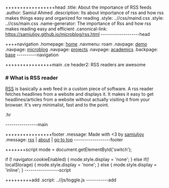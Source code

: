 +++++++++++++++++head
.title: About the importance of RSS feeds
.author: Samiul Ahmed
.description: Its about importance of rss and how rss makes things easy and organized for reading
.style: ..//css/maind.css
.style: ..//css/main.css
.name-generator: The importance of Rss and how rss makes reading easy and efficient
.canonical-link: https://samiuljoy.github.io/microblog/rss.html
-------------------head

++++navigation
.homepage: [home](..//index.html)
.navmenu: roam
.navpage: [demo](..//demo/base.html)
.navpage: [microblog](..//microblog/base.html)
.navpage: [projects](..//projects/base.html)
.navpage: [academics](..//academics/base.html)
.backpage: [base](base.html)
----------navigation

++++++++++++++++main
.ce header2: RSS readers are awesome

### # What is RSS reader

 [RSS](https://en.wikipedia.org/wiki/RSS) is basically a web feed in a custom piece of software. A rss reader fetches headlines from a website and displays it. It makes it easy to get headlines/articles from a website without actually visiting it from your browser. It's very minimalist, fast and to the point.

.hr

----------------main

++++++++++++++++footer
.message: Made with <3 by [samiuljoy](https://github.com/samiuljoy)
.message: [rss](/rss.xml) | [about](/about.html) | [go to top](#)
------------------footer

+++++++script
mode = document.getElementById('switch');

if (! navigator.cookieEnabled) {
	mode.style.display = 'none';
}
else if(! localStorage) {
	mode.style.display = 'none';
}
else {
	mode.style.display = 'inline';
}
-----------------script

+++++++++add
.script: ..//js/toggle.js
-----------add

